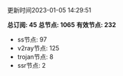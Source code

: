 更新时间2023-01-05 14:29:51

**总订阅: 45**
**总节点: 1065**
**有效节点: 232**
- ss节点: 97
- v2ray节点: 125
- trojan节点: 8
- ssr节点: 2
